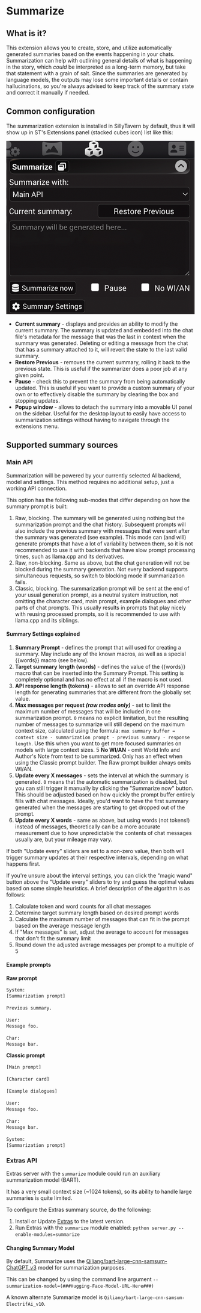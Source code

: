 # Summarize

## What is it?

This extension allows you to create, store, and utilize automatically generated summaries based on the events happening in your chats. Summarization can help with outlining general details of what is happening in the story, which *could* be interpreted as a long-term memory, but take that statement with a grain of salt. Since the summaries are generated by language models, the outputs may lose some important details or contain hallucinations, so you're always advised to keep track of the summary state and correct it manually if needed.

## Common configuration

The summarization extension is installed in SillyTavern by default, thus it will show up in ST's Extensions panel (stacked cubes icon) list like this:

![Summarize Config Panel](/static/extensions/summarize.png)

- **Current summary** - displays and provides an ability to modify the current summary. The summary is updated and embedded into the chat file's metadata for the message that was the last in context when the summary was generated. Deleting or editing a message from the chat that has a summary attached to it, will revert the state to the last valid summary.
- **Restore Previous** - removes the current summary, rolling it back to the previous state. This is useful if the summarizer does a poor job at any given point.
- **Pause** - check this to prevent the summary from being automatically updated. This is useful if you want to provide a custom summary of your own or to effectively disable the summary by clearing the box and stopping updates.
- **Popup window** - allows to detach the summary into a movable UI panel on the sidebar. Useful for the desktop layout to easily have access to summarization settings without having to navigate through the extensions menu.

## Supported summary sources

### Main API

Summarization will be powered by your currently selected AI backend, model and settings. This method requires no additional setup, just a working API connection.

This option has the following sub-modes that differ depending on how the summary prompt is built:

1. Raw, blocking. The summary will be generated using nothing but the summarization prompt and the chat history. Subsequent prompts will also include the previous summary with messages that were sent after the summary was generated (see example). This mode can (and will) generate prompts that have a lot of variability between them, so it is not recommended to use it with backends that have slow prompt processing times, such as llama.cpp and its derivatives.
2. Raw, non-blocking. Same as above, but the chat generation will not be blocked during the summary generation. Not every backend supports simultaneous requests, so switch to blocking mode if summarization fails.
3. Classic, blocking. The summarization prompt will be sent at the end of your usual generation prompt, as a neutral system instruction, not omitting the character card, main prompt, example dialogues and other parts of chat prompts. This usually results in prompts that play nicely with reusing processed prompts, so it is recommended to use with llama.cpp and its siblings.

#### Summary Settings explained

1. **Summary Prompt** - defines the prompt that will used for creating a summary. May include any of the known macros, as well as a special \{\{words\}\} macro (see below).
2. **Target summary length (words)** - defines the value of the \{\{words\}\} macro that can be inserted into the Summary Prompt. This setting is completely optional and has no effect at all if the macro is not used.
3. **API response length (tokens)** - allows to set an override API response length for generating summaries that are different from the globally set value.
4. **Max messages per request _(raw modes only)_** - set to limit the maximum number of messages that will be included in one summarization prompt. `0` means no explicit limitation, but the resulting number of messages to summarize will still depend on the maximum context size, calculated using the formula: `max summary buffer = context size - summarization prompt - previous summary - response length`. Use this when you want to get more focused summaries on models with large context sizes.
5 **No WI/AN** - omit World Info and Author's Note from text to be summarized. Only has an effect when using the Classic prompt builder. The Raw prompt builder always omits WI/AN.
6. **Update every X messages** - sets the interval at which the summary is generated. `0` means that the automatic summarization is disabled, but you can still trigger it manually by clicking the "Summarize now" button. This should be adjusted based on how quickly the prompt buffer entirely fills with chat messages. Ideally, you'd want to have the first summary generated when the messages are starting to get dropped out of the prompt.
7. **Update every X words** - same as above, but using words (not tokens!) instead of messages, theoretically can be a more accurate measurement due to how unpredictable the contents of chat messages usually are, but your mileage may vary.

If both "Update every" sliders are set to a non-zero value, then both will trigger summary updates at their respective intervals, depending on what happens first.

If you're unsure about the interval settings, you can click the "magic wand" button above the "Update every" sliders to try and guess the optimal values based on some simple heuristics. A brief description of the algorithm is as follows:

1. Calculate token and word counts for all chat messages
2. Determine target summary length based on desired prompt words
3. Calculate the maximum number of messages that can fit in the prompt based on the average message length
4. If "Max messages" is set, adjust the average to account for messages that don't fit the summary limit
5. Round down the adjusted average messages per prompt to a multiple of 5

#### Example prompts

**Raw prompt**
```
System:
[Summarization prompt]

Previous summary.

User:
Message foo.

Char:
Message bar.
```

**Classic prompt**
```
[Main prompt]

[Character card]

[Example dialogues]

User:
Message foo.

Char:
Message bar.

System:
[Summarization prompt]
```

### Extras API

Extras server with the `summarize` module could run an auxiliary summarization model (BART).

It has a very small context size (~1024 tokens), so its ability to handle large summaries is quite limited.

To configure the Extras summary source, do the following:

1. Install or Update [Extras](https://github.com/SillyTavern/SillyTavern-extras) to the latest version.
2. Run Extras with the `summarize` module enabled: `python server.py --enable-modules=summarize`

#### Changing Summary Model

By default, Summarize uses the [Qiliang/bart-large-cnn-samsum-ChatGPT_v3](https://huggingface.co/Qiliang/bart-large-cnn-samsum-ChatGPT_v3) model for summarization purposes.

This can be changed by using the command line argument `--summarization-model=(###Hugging-Face-Model-URL-Here###)`

A known alternate Summarize model is `Qiliang/bart-large-cnn-samsum-ElectrifAi_v10`.
